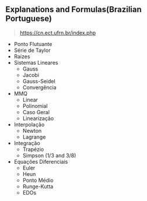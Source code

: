 ## Explanations and Formulas(Brazilian Portuguese)
> https://cn.ect.ufrn.br/index.php
* Ponto Flutuante  
* Série de Taylor  
* Raízes  
* Sistemas Lineares  
  * Gauss
  * Jacobi
  * Gauss-Seidel
  * Convergência
* MMQ  
  * Linear
  * Polinomial
  * Caso Geral
  * Linearização
* Interpolação  
  * Newton
  * Lagrange
* Integração  
  * Trapézio
  * Simpson (1/3 and 3/8)
* Equações Diferenciais  
  * Euler
  * Heun
  * Ponto Médio
  * Runge-Kutta  
  * EDOs 